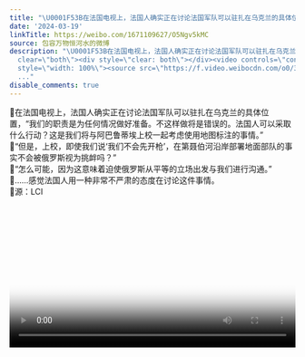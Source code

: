 ```yaml
---
title: "\U0001F53B在法国电视上，法国人确实正在讨论法国军队可以驻扎在乌克兰的具体位置，“我们的职责是为任何情况做好准备。不这样做将是错误的。法国人可以采取什么行动？..."
date: '2024-03-19'
linkTitle: https://weibo.com/1671109627/O5Ngv5kMC
source: 包容万物恒河水的微博
description: "\U0001F53B在法国电视上，法国人确实正在讨论法国军队可以驻扎在乌克兰的具体位置，“我们的职责是为任何情况做好准备。不这样做将是错误的。法国人可以采取什么行动？这是我们将与阿巴鲁蒂埃上校一起考虑使用地图标注的事情。”<br>\U0001F53B“但是，上校，即使我们说‘我们不会先开枪’，在第聂伯河沿岸部署地面部队的事实不会被俄罗斯视为挑衅吗？”<br>\U0001F53B“怎么可能，因为这意味着迫使俄罗斯从平等的立场出发与我们进行沟通。”<br>\U0001F53B……感觉法国人用一种非常不严肃的态度在讨论这件事情。<br>\U0001F53B源：LCI<br
  clear=\"both\"><div style=\"clear: both\"></div><video controls=\"controls\" poster=\"https://tvax3.sinaimg.cn/orj480/639b1bfbly1hnwt8ven1vj21hc0u076e.jpg\"
  style=\"width: 100%\"><source src=\"https://f.video.weibocdn.com/o0/3Mxt2Mpllx08dpXfQHXO01041200dgKf0E010.mp4?label=mp4
  ..."
disable_comments: true
---
```

🔻在法国电视上，法国人确实正在讨论法国军队可以驻扎在乌克兰的具体位置，“我们的职责是为任何情况做好准备。不这样做将是错误的。法国人可以采取什么行动？这是我们将与阿巴鲁蒂埃上校一起考虑使用地图标注的事情。”<br>🔻“但是，上校，即使我们说‘我们不会先开枪’，在第聂伯河沿岸部署地面部队的事实不会被俄罗斯视为挑衅吗？”<br>🔻“怎么可能，因为这意味着迫使俄罗斯从平等的立场出发与我们进行沟通。”<br>🔻……感觉法国人用一种非常不严肃的态度在讨论这件事情。<br>🔻源：LCI<br clear="both"><div style="clear: both"></div><video controls="controls" poster="https://tvax3.sinaimg.cn/orj480/639b1bfbly1hnwt8ven1vj21hc0u076e.jpg" style="width: 100%"><source src="https://f.video.weibocdn.com/o0/3Mxt2Mpllx08dpXfQHXO01041200dgKf0E010.mp4?label=mp4 ...